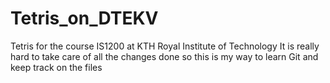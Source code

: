 # Tetris_on_DTEKV
Tetris for the course IS1200 at KTH Royal Institute of Technology
It is really hard to take care of all the changes done so this is my way to learn Git and keep track on the files
